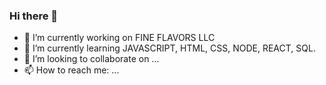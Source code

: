 ### Hi there 👋


- 🔭 I’m currently working on FINE FLAVORS LLC
- 🌱 I’m currently learning JAVASCRIPT, HTML, CSS, NODE, REACT, SQL.
- 👯 I’m looking to collaborate on ...
- 📫 How to reach me: ...

